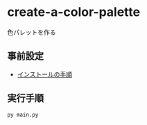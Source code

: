 # create-a-color-palette

色パレットを作る

## 事前設定

* [インストールの手順](./docs/how_to_install.py)


## 実行手順

```shell
py main.py
```
